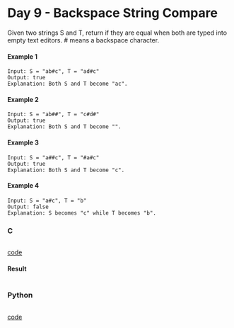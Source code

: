 # Day 9 - Backspace String Compare
Given two strings S and T, return if they are equal when both are typed into empty text editors. # means a backspace character.

#### Example 1
```
Input: S = "ab#c", T = "ad#c"
Output: true
Explanation: Both S and T become "ac".
```

#### Example 2
```
Input: S = "ab##", T = "c#d#"
Output: true
Explanation: Both S and T become "".
```

#### Example 3
```
Input: S = "a##c", T = "#a#c"
Output: true
Explanation: Both S and T become "c".
```

#### Example 4
```
Input: S = "a#c", T = "b"
Output: false
Explanation: S becomes "c" while T becomes "b".
```

### C
```C

```
[code](C/backspace-string-compare.c)

#### Result
```

```

### Python 
```python

```
[code](Python/backspace-string-compare.py)
